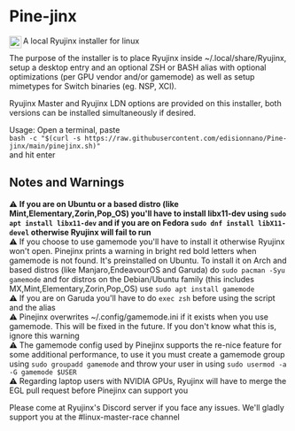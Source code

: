 # Pine-jinx
<img align="left" alt="Frogjinx" width="22px" src="https://cdn.discordapp.com/attachments/780529926520438854/802958006282092624/FrogRyujinx.svg" />A local Ryujinx installer for linux

The purpose of the installer is to place Ryujinx inside ~/.local/share/Ryujinx, setup a desktop entry and an optional ZSH or BASH alias with optional optimizations (per GPU vendor and/or gamemode) as well as setup mimetypes for Switch binaries (eg. NSP, XCI).

Ryujinx Master and Ryujinx LDN options are provided on this installer, both versions can be installed simultaneously if desired.

Usage:
Open a terminal, paste <br>
`bash -c "$(curl -s https://raw.githubusercontent.com/edisionnano/Pine-jinx/main/pinejinx.sh)"` <br>
and hit enter

## Notes and Warnings
⚠️ **If you are on Ubuntu or a based distro (like Mint,Elementary,Zorin,Pop_OS) you'll have to install libx11-dev using `sudo apt install libx11-dev` and if you are on Fedora `sudo dnf install libX11-devel` otherwise Ryujinx will fail to run**<br>
⚠️ If you choose to use gamemode you'll have to install it otherwise Ryujinx won't open. Pinejinx prints a warning in bright red bold letters when gamemode is not found. It's preinstalled on Ubuntu. To install it on Arch and based distros (like Manjaro,EndeavourOS and Garuda) do `sudo pacman -Syu gamemode` and for distros on the Debian/Ubuntu family (this includes MX,Mint,Elementary,Zorin,Pop_OS) use `sudo apt install gamemode`<br>
⚠️ If you are on Garuda you'll have to do `exec zsh` before using the script and the alias<br>
⚠️ Pinejinx overwrites ~/.config/gamemode.ini if it exists when you use gamemode. This will be fixed in the future. If you don't know what this is, ignore this warning<br>
⚠️ The gamemode config used by Pinejinx supports the re-nice feature for some additional performance, to use it you must create a gamemode group using `sudo groupadd gamemode` and throw your user in using `sudo usermod -a -G gamemode $USER`<br>
⚠️ Regarding laptop users with NVIDIA GPUs, Ryujinx will have to merge the EGL pull request before Pinejinx can support you<br>

Please come at Ryujinx's Discord server if you face any issues. We'll gladly support you at the #linux-master-race channel

